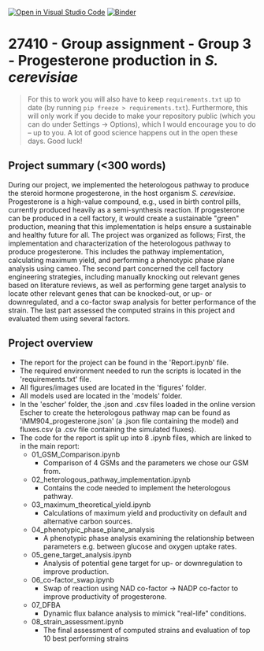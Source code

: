 [![Open in Visual Studio Code](https://classroom.github.com/assets/open-in-vscode-c66648af7eb3fe8bc4f294546bfd86ef473780cde1dea487d3c4ff354943c9ae.svg)](https://classroom.github.com/online_ide?assignment_repo_id=9156172&assignment_repo_type=AssignmentRepo)
[![Binder](https://mybinder.org/badge_logo.svg)](https://mybinder.org/v2/gh/27410/27410-group-assigment-group_3/main)

# 27410 - Group assignment - Group 3 - Progesterone production in *S. cerevisiae*



> For this to work you will also have to keep `requirements.txt` up to date (by running `pip freeze > requirements.txt`).
> Furthermore, this will only work if you decide to make your repository public (which you can do under Settings -> Options),
> which I would encourage you to do – up to you. A lot of good science happens out in the open these days.
> Good luck!

## Project summary (<300 words)
During our project, we implemented the heterologous pathway to produce the steroid hormone progesterone, in the host organism *S. cerevisiae*. Progesterone is a high-value compound, e.g., used in birth control pills, currently produced heavily as a semi-synthesis reaction. If progesterone can be produced in a cell factory, it would create a sustainable "green" production, meaning that this implementation is helps ensure a sustainable and healthy future for all. The project was organized as follows; First, the implementation and characterization of the heterologous pathway to produce progesterone. This includes the pathway implementation, calculating maximum yield, and performing a phenotypic phase plane analysis using cameo. The second part concerned the cell factory engineering strategies, including manually knocking out relevant genes based on literature reviews, as well as performing gene target analysis to locate other relevant genes that can be knocked-out, or up- or downregulated, and a co-factor swap analysis for better performance of the strain. The last part assessed the computed strains in this project and evaluated them using several factors. 

## Project overview
- The report for the project can be found in the 'Report.ipynb' file. 
- The required environment needed to run the scripts is located in the 'requirements.txt' file.
- All figures/images used are located in the 'figures' folder.
- All models used are located in the 'models' folder.
- In the 'escher' folder,  the .json and .csv files loaded in the online version Escher to create the heterologous pathway map can be found as 'iMM904_progesterone.json' (a .json file containing the model) and fluxes.csv (a .csv file containing the simulated fluxes).
- The code for the report is split up into 8 .ipynb files, which are linked to in the main report:
    - 01_GSM_Comparison.ipynb
        - Comparison of 4 GSMs and the parameters we chose our GSM from.
    - 02_heterologous_pathway_implementation.ipynb
        - Contains the code needed to implement the heterologous pathway.
    - 03_maximum_theoretical_yield.ipynb
        - Calculations of maximum yield and productivity on default and alternative carbon sources.
    - 04_phenotypic_phase_plane_analysis
        - A phenotypic phase analysis examining the relationship between parameters e.g. between glucose and oxygen uptake rates.
    - 05_gene_target_analysis.ipynb
        - Analysis of potential gene target for up- or downregulation to improve production.
    - 06_co-factor_swap.ipynb
        - Swap of reaction using NAD co-factor -> NADP co-factor to improve productivity of progesterone.
    - 07_DFBA
        - Dynamic flux balance analysis to mimick "real-life" conditions.
    - 08_strain_assessment.ipynb
        - The final assessment of computed strains and evaluation of top 10 best performing strains

    

